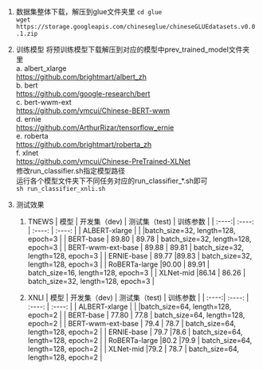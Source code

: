 1. 数据集整体下载，解压到glue文件夹里
  ```cd glue ```  
  ```wget https://storage.googleapis.com/chineseglue/chineseGLUEdatasets.v0.0.1.zip```
  
2. 训练模型
  将预训练模型下载解压到对应的模型中prev_trained_model文件夹里  
  a. albert_xlarge  
  https://github.com/brightmart/albert_zh  
  b. bert  
  https://github.com/google-research/bert  
  c. bert-wwm-ext  
  https://github.com/ymcui/Chinese-BERT-wwm  
  d. ernie  
  https://github.com/ArthurRizar/tensorflow_ernie  
  e. roberta    
  https://github.com/brightmart/roberta_zh  
  f. xlnet  
  https://github.com/ymcui/Chinese-PreTrained-XLNet  
  修改run_classifier.sh指定模型路径  
  运行各个模型文件夹下不同任务对应的run_classifier_*.sh即可  
  ```sh run_classifier_xnli.sh```

3. 测试效果

    1. TNEWS
    | 模型 | 开发集（dev) | 测试集（test) | 训练参数 |
    | :----:| :----: | :----: | :----: |
    | ALBERT-xlarge |	 |	|batch_size=32, length=128, epoch=3 |
    | BERT-base	| 89.80	| 89.78	| batch_size=32, length=128, epoch=3 |
    | BERT-wwm-ext-base | 89.88 | 89.81 |	batch_size=32, length=128, epoch=3 |
    | ERNIE-base	| 89.77	|89.83 | batch_size=32, length=128, epoch=3 |
    | RoBERTa-large	|90.00 | 89.91 |	batch_size=16, length=128, epoch=3 |
    | XLNet-mid	|86.14 | 86.26 |	batch_size=32, length=128, epoch=3 | 

    2. XNLI
    | 模型 | 开发集（dev) | 测试集（test) | 训练参数 |
    | :----:| :----: | :----: | :----: |
    | ALBERT-xlarge |	 |	|batch_size=64, length=128, epoch=2 |
    | BERT-base	| 77.80	| 77.8	| batch_size=64, length=128, epoch=2 |
    | BERT-wwm-ext-base | 79.4 | 78.7 |	batch_size=64, length=128, epoch=2 |
    | ERNIE-base	| 79.7	|78.6 | batch_size=64, length=128, epoch=2 |
    | RoBERTa-large	|80.2 |79.9 |	batch_size=64, length=128, epoch=2 |
    | XLNet-mid	|79.2 | 78.7 |	batch_size=64, length=128, epoch=2 | 


